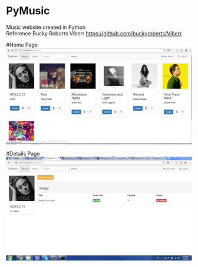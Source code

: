 # PyMusic
Music website created in Python <br>Reference Bucky Roborts Viberr https://github.com/buckyroberts/Viberr

#Home Page
![alt tag](https://github.com/ajitkbaral/PyMusic/blob/master/PyMusic/screenshot/1.JPG?raw=true)

#Details Page
![alt tag](https://github.com/ajitkbaral/PyMusic/blob/master/PyMusic/screenshot/2.JPG?raw=true)
